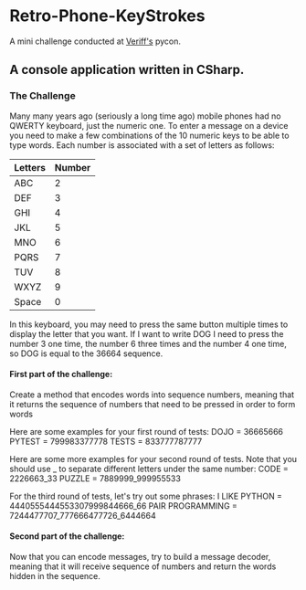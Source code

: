 # Retro-Phone-KeyStrokes
A mini challenge conducted at [Veriff's](https://instagram.com/insideveriff?igshid=YmMyMTA2M2Y=) pycon.

## A console application written in CSharp. 

### The Challenge
Many many years ago (seriously a long time ago) mobile phones had no QWERTY keyboard, just the numeric one. To enter a message on a device you need to make a few combinations of the 10 numeric keys to be able to type words. Each number is associated with a set of letters as follows:

|Letters|Number|
|-------|------|
|ABC    |  2   |
|DEF    |  3   |
|GHI    |  4   |
|JKL    |  5   |
|MNO    |  6   |
|PQRS   |  7   |
|TUV    |  8   |
|WXYZ   |  9   |
|Space  |  0   |

In this keyboard, you may need to press the same button multiple times to display the letter that you want. If I want to write DOG I need to press the number 3 one time, the number 6 three times and the number 4 one time, so DOG is equal to the 36664 sequence.

#### First part of the challenge:
Create a method that encodes words into sequence numbers, meaning that it returns the
sequence of numbers that need to be pressed in order to form words

Here are some examples for your first round of tests:
DOJO = 36665666
PYTEST = 799983377778
TESTS = 833777787777

Here are some more examples for your second round of tests. Note that you should use _ to separate different letters under the same number:
CODE = 2226663_33
PUZZLE = 7889999_999955533

For the third round of tests, let's try out some phrases:
I LIKE PYTHON = 4440555444553307999844666_66
PAIR PROGRAMMING = 7244477707_777666477726_6444664

#### Second part of the challenge:
Now that you can encode messages, try to build a message decoder, meaning that it will receive sequence of numbers and return the words hidden in the sequence.
